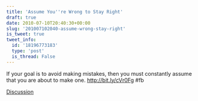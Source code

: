 ```yaml
---
title: 'Assume You''re Wrong to Stay Right'
draft: true
date: 2010-07-10T20:40:30+00:00
slug: '201007102040-assume-wrong-stay-right'
is_tweet: true
tweet_info:
  id: '18196773183'
  type: 'post'
  is_thread: False
---
```




If your goal is to avoid making mistakes, then you must constantly assume that you are about to make one. http://bit.ly/cVr0Fg #fb

[Discussion](https://x.com/sytelus/status/18196773183)
